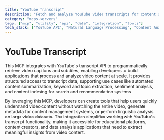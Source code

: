 ```yaml
---
title: "YouTube Transcript"
description: "Fetch and analyze YouTube video transcripts for content summarization, keyword extraction, and sentiment analysis."
category: "mcps-servers"
tags: ["mcp", "utility", "api", "data", "integration", "tools"]
tech_stack: ["YouTube API", "Natural Language Processing", "Content Analysis", "Data Extraction"]
---
```


# YouTube Transcript

This MCP integrates with YouTube's transcript API to programmatically retrieve video captions and subtitles, enabling developers to build applications that process and analyze video content at scale. It provides structured access to transcript data, supporting use cases like automated content summarization, keyword and topic extraction, sentiment analysis, and content indexing for search and recommendation systems.

By leveraging this MCP, developers can create tools that help users quickly understand video content without watching the entire video, generate metadata for content management systems, or perform linguistic analysis on large video datasets. The integration simplifies working with YouTube's transcript functionality, making it accessible for educational platforms, content creators, and data analysis applications that need to extract meaningful insights from video content.
